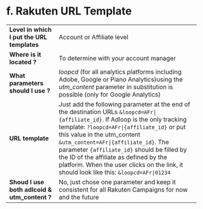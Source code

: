 # f. Rakuten URL Template

|||
|-|-|
|**Level in which I put the URL templates** | Account or Affiliate level  |
|  **Where is it located ?**  | To determine with your account manager |
| **What parameters should I use ?** | _loopcd_ (for all analytics platforms including Adobe, Google or Piano Analytics)using the  _utm_content_  parameter in substitution is possible (only for Google Analytics) |
| **URL template** | Just add the following parameter at the end of the destination URLs `&loopcd=AFr\|{affiliate_id}`. If Adloop is the only tracking template: `?loopcd=AFr\|{affiliate_id}` or put this value in the utm_content `&utm_content=AFr\|{affiliate_id}`. The parameter `{affiliate_id}` should be filled by the ID of the affiliate as defined by the platform. When the user clicks on the link, it should look like this: `&loopcd=AFr\|01234` |
| **Shoud I use both adlcoid & utm_content ?** | No, just chose one parameter and keep it consistent for all Rakuten Campaigns for now and the future  | 